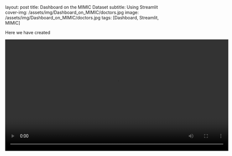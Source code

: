 layout: post
title: Dashboard on the MIMIC Dataset
subtitle: Using Streamlit 
cover-img: /assets/img/Dashboard_on_MIMIC/doctors.jpg
image: /assets/img/Dashboard_on_MIMIC/doctors.jpg
tags: [Dashboard, Streamlit, MIMIC]



Here we have created 

<video controls width = '720'> <source src="../assets/img/Dashboard_on_MIMIC/app_demo.webm" type = "video/webm"
       controls>  </video>

